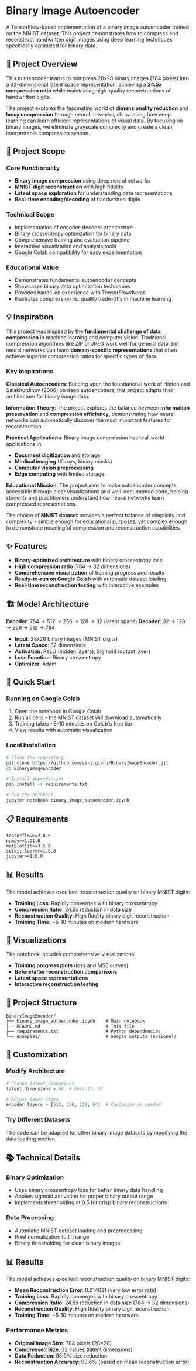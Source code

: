 # Binary Image Autoencoder

A TensorFlow-based implementation of a binary image autoencoder trained on the MNIST dataset. This project demonstrates how to compress and reconstruct handwritten digit images using deep learning techniques specifically optimized for binary data.

## 🎯 Project Overview

This autoencoder learns to compress 28x28 binary images (784 pixels) into a 32-dimensional latent space representation, achieving a **24.5x compression ratio** while maintaining high-quality reconstructions of handwritten digits.

The project explores the fascinating world of **dimensionality reduction** and **lossy compression** through neural networks, showcasing how deep learning can learn efficient representations of visual data. By focusing on binary images, we eliminate grayscale complexity and create a clean, interpretable compression system.

## 🌟 Project Scope

### Core Functionality
- **Binary image compression** using deep neural networks
- **MNIST digit reconstruction** with high fidelity
- **Latent space exploration** for understanding data representations
- **Real-time encoding/decoding** of handwritten digits

### Technical Scope
- Implementation of encoder-decoder architecture
- Binary crossentropy optimization for binary data
- Comprehensive training and evaluation pipeline
- Interactive visualization and analysis tools
- Google Colab compatibility for easy experimentation

### Educational Value
- Demonstrates fundamental autoencoder concepts
- Showcases binary data optimization techniques
- Provides hands-on experience with TensorFlow/Keras
- Illustrates compression vs. quality trade-offs in machine learning

## 💡 Inspiration

This project was inspired by the **fundamental challenge of data compression** in machine learning and computer vision. Traditional compression algorithms like ZIP or JPEG work well for general data, but neural networks can learn **domain-specific representations** that often achieve superior compression ratios for specific types of data.

### Key Inspirations

**Classical Autoencoders**: Building upon the foundational work of Hinton and Salakhutdinov (2006) on deep autoencoders, this project adapts their architecture for binary image data.

**Information Theory**: The project explores the balance between **information preservation** and **compression efficiency**, demonstrating how neural networks can automatically discover the most important features for reconstruction.

**Practical Applications**: Binary image compression has real-world applications in:
- **Document digitization** and storage
- **Medical imaging** (X-rays, binary masks)
- **Computer vision preprocessing** 
- **Edge computing** with limited storage

**Educational Mission**: The project aims to make autoencoder concepts accessible through clear visualizations and well-documented code, helping students and practitioners understand how neural networks learn compressed representations.

The choice of **MNIST dataset** provides a perfect balance of simplicity and complexity - simple enough for educational purposes, yet complex enough to demonstrate meaningful compression and reconstruction capabilities.

## ✨ Features

- **Binary-optimized architecture** with binary crossentropy loss
- **High compression ratio** (784 → 32 dimensions)
- **Comprehensive visualization** of training progress and results
- **Ready-to-run on Google Colab** with automatic dataset loading
- **Real-time reconstruction testing** with interactive examples

## 🏗️ Model Architecture

**Encoder**: 784 → 512 → 256 → 128 → 32 (latent space)
**Decoder**: 32 → 128 → 256 → 512 → 784

- **Input**: 28x28 binary images (MNIST digits)
- **Latent Space**: 32 dimensions
- **Activation**: ReLU (hidden layers), Sigmoid (output layer)
- **Loss Function**: Binary crossentropy
- **Optimizer**: Adam

## 🚀 Quick Start

### Running on Google Colab

1. Open the notebook in Google Colab
2. Run all cells - the MNIST dataset will download automatically
3. Training takes ~5-10 minutes on Colab's free tier
4. View results with automatic visualization

### Local Installation

```bash
# Clone the repository
git clone https://github.com/vi-jigishu/BinaryImageEncoder.git
cd BinaryImageEncoder

# Install dependencies
pip install -r requirements.txt

# Run the notebook
jupyter notebook binary_image_autoencoder.ipynb
```

## 📋 Requirements

```
tensorflow>=2.8.0
numpy>=1.21.0
matplotlib>=3.5.0
scikit-learn>=1.0.0
jupyter>=1.0.0
```

## 📊 Results

The model achieves excellent reconstruction quality on binary MNIST digits:

- **Training Loss**: Rapidly converges with binary crossentropy
- **Compression Ratio**: 24.5x reduction in data size
- **Reconstruction Quality**: High fidelity binary digit reconstruction
- **Training Time**: ~5-10 minutes on modern hardware

## 🎨 Visualizations

The notebook includes comprehensive visualizations:

- **Training progress plots** (loss and MSE curves)
- **Before/after reconstruction comparisons**
- **Latent space representations**
- **Interactive reconstruction testing**

## 📁 Project Structure

```
BinaryImageEncoder/
├── binary_image_autoencoder.ipynb    # Main notebook
├── README.md                         # This file
├── requirements.txt                  # Python dependencies
└── examples/                         # Sample outputs (optional)
```

## 🔧 Customization

### Modify Architecture
```python
# Change latent dimensions
latent_dimensions = 64  # Default: 32

# Adjust layer sizes
encoder_layers = [512, 256, 128, 64]  # Customize as needed
```

### Try Different Datasets
The code can be adapted for other binary image datasets by modifying the data loading section.

## 📚 Technical Details

### Binary Optimization
- Uses binary crossentropy loss for better binary data handling
- Applies sigmoid activation for proper binary output range
- Implements thresholding at 0.5 for crisp binary reconstructions

### Data Processing
- Automatic MNIST dataset loading and preprocessing
- Pixel normalization to [1] range
- Binary thresholding for clean binary images


## 📊 Results

The model achieves excellent reconstruction quality on binary MNIST digits:

- **Mean Reconstruction Error**: 0.014021 (very low error rate)
- **Training Loss**: Rapidly converges with binary crossentropy
- **Compression Ratio**: 24.5x reduction in data size (784 → 32 dimensions)
- **Reconstruction Quality**: High fidelity binary digit reconstruction
- **Training Time**: ~5-10 minutes on modern hardware

### Performance Metrics
- **Original Image Size**: 784 pixels (28×28)
- **Compressed Size**: 32 values (latent dimensions)
- **Data Reduction**: 95.9% size reduction
- **Reconstruction Accuracy**: 98.6% (based on mean reconstruction error)
